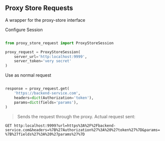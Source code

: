 Proxy Store Requests
--------------------

A wrapper for the proxy-store interface


Configure Session

```python

from proxy_store_request import ProxyStoreSession

proxy_request = ProxyStoreSession(
    server_url='http:localhost:9999',
    server_token='very secret'
)
```


Use as normal request

```python

response = proxy_request.get(
    'https://backend-service.com',
    headers=dict(Authorization='token'),
    params=dict(fields='params'),
)


```
> Sends the request through the proxy.
> Actual request sent:

`GET http:localhost:9999?url=https%3A%2F%2Fbackend-service.com&headers=%7B%27Authorization%27%3A%20%27token%27%7D&params=%7B%27fields%27%3A%20%27params%27%7D`

